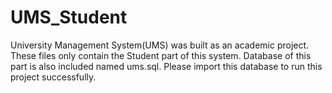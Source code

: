 # UMS_Student
University Management System(UMS) was built as an academic project. These files only contain the Student part of this system. Database of this part is also included named ums.sql. Please import this database to run this project successfully.
